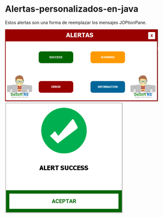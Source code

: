 # Alertas-personalizados-en-java
Estos alertas son una forma de reemplazar los mensajes JOPtionPane.

<img src="https://github.com/RojeruSan/Alertas-personalizados-en-java/blob/RojeruSan/1.PNG">

<img src="https://github.com/RojeruSan/Alertas-personalizados-en-java/blob/RojeruSan/2.PNG">

